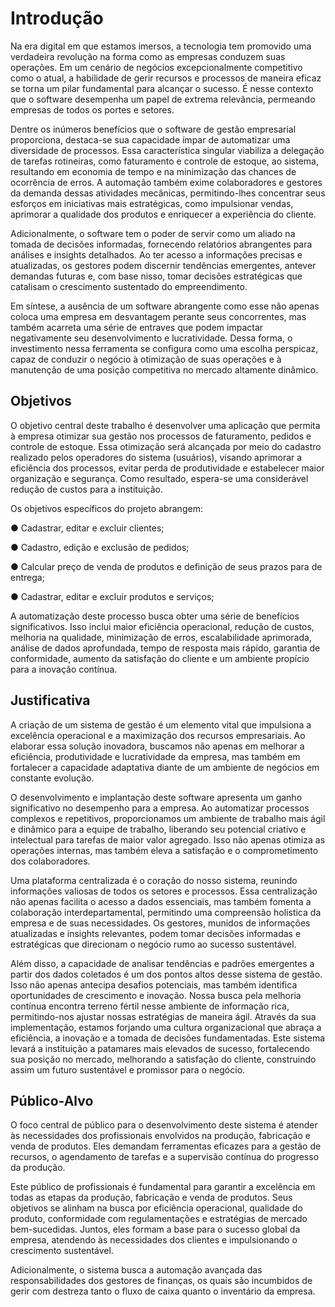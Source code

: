 # Introdução

Na era digital em que estamos imersos, a tecnologia tem promovido uma verdadeira revolução na forma como as empresas conduzem suas operações. Em um cenário de negócios excepcionalmente competitivo como o atual, a habilidade de gerir recursos e processos de maneira eficaz se torna um pilar fundamental para alcançar o sucesso. É nesse contexto que o software desempenha um papel de extrema relevância, permeando empresas de todos os portes e setores.

Dentre os inúmeros benefícios que o software de gestão empresarial proporciona, destaca-se sua capacidade ímpar de automatizar uma diversidade de processos. Essa característica singular viabiliza a delegação de tarefas rotineiras, como faturamento e controle de estoque, ao sistema, resultando em economia de tempo e na minimização das chances de ocorrência de erros. A automação também exime colaboradores e gestores da demanda dessas atividades mecânicas, permitindo-lhes concentrar seus esforços em iniciativas mais estratégicas, como impulsionar vendas, aprimorar a qualidade dos produtos e enriquecer a experiência do cliente.

Adicionalmente, o software tem o poder de servir como um aliado na tomada de decisões informadas, fornecendo relatórios abrangentes para análises e insights detalhados. Ao ter acesso a informações precisas e atualizadas, os gestores podem discernir tendências emergentes, antever demandas futuras e, com base nisso, tomar decisões estratégicas que catalisam o crescimento sustentado do empreendimento.

Em síntese, a ausência de um software abrangente como esse não apenas coloca uma empresa em desvantagem perante seus concorrentes, mas também acarreta uma série de entraves que podem impactar negativamente seu desenvolvimento e lucratividade. Dessa forma, o investimento nessa ferramenta se configura como uma escolha perspicaz, capaz de conduzir o negócio à otimização de suas operações e à manutenção de uma posição competitiva no mercado altamente dinâmico.

## Objetivos

O objetivo central deste trabalho é desenvolver uma aplicação que permita à empresa otimizar sua gestão nos processos de faturamento, pedidos e controle de estoque. Essa otimização será alcançada por meio do cadastro realizado pelos operadores do sistema (usuários), visando aprimorar a eficiência dos processos, evitar perda de produtividade e estabelecer maior organização e segurança. Como resultado, espera-se uma considerável redução de custos para a instituição.

Os objetivos específicos do projeto abrangem:

<p> ● Cadastrar, editar e excluir clientes;</p>
<p> ● Cadastro, edição e exclusão de pedidos;</p>
<p> ● Calcular preço de venda de produtos e definição de seus prazos para de entrega;</p>
<p> ● Cadastrar, editar e excluir produtos e serviços;</p>

A automatização deste processo busca obter uma série de benefícios significativos. Isso inclui maior eficiência operacional, redução de custos, melhoria na qualidade, minimização de erros, escalabilidade aprimorada, análise de dados aprofundada, tempo de resposta mais rápido, garantia de conformidade, aumento da satisfação do cliente e um ambiente propício para a inovação contínua.

## Justificativa

A criação de um sistema de gestão é um elemento vital que impulsiona a excelência operacional e a maximização dos recursos empresariais. Ao elaborar essa solução inovadora, buscamos não apenas em melhorar a eficiência, produtividade e lucratividade da empresa, mas também em fortalecer a capacidade adaptativa diante de um ambiente de negócios em constante evolução.

O desenvolvimento e implantação deste software apresenta um ganho significativo no desempenho para a empresa. Ao automatizar processos complexos e repetitivos, proporcionamos um ambiente de trabalho mais ágil e dinâmico para a equipe de trabalho, liberando seu potencial criativo e intelectual para tarefas de maior valor agregado. Isso não apenas otimiza as operações internas, mas também eleva a satisfação e o comprometimento dos colaboradores.

Uma plataforma centralizada é o coração do nosso sistema, reunindo informações valiosas de todos os setores e processos. Essa centralização não apenas facilita o acesso a dados essenciais, mas também fomenta a colaboração interdepartamental, permitindo uma compreensão holística da empresa e de suas necessidades. Os gestores, munidos de informações atualizadas e insights relevantes, podem tomar decisões informadas e estratégicas que direcionam o negócio rumo ao sucesso sustentável.

Além disso, a capacidade de analisar tendências e padrões emergentes a partir dos dados coletados é um dos pontos altos desse sistema de gestão. Isso não apenas antecipa desafios potenciais, mas também identifica oportunidades de crescimento e inovação. Nossa busca pela melhoria contínua encontra terreno fértil nesse ambiente de informação rica, permitindo-nos ajustar nossas estratégias de maneira ágil.
Através da sua implementação, estamos forjando uma cultura organizacional que abraça a eficiência, a inovação e a tomada de decisões fundamentadas. Este sistema levará a instituição a patamares mais elevados de sucesso, fortalecendo sua posição no mercado, melhorando a satisfação do cliente, construindo assim um futuro sustentável e promissor para o negócio.


## Público-Alvo

O foco central de público para o desenvolvimento deste sistema é atender às necessidades dos profissionais envolvidos na produção, fabricação e venda de produtos. Eles demandam ferramentas eficazes para a gestão de recursos, o agendamento de tarefas e a supervisão contínua do progresso da produção.

Este público de profissionais é fundamental para garantir a excelência em todas as etapas da produção, fabricação e venda de produtos. Seus objetivos se alinham na busca por eficiência operacional, qualidade do produto, conformidade com regulamentações e estratégias de mercado bem-sucedidas. Juntos, eles formam a base para o sucesso global da empresa, atendendo às necessidades dos clientes e impulsionando o crescimento sustentável.

Adicionalmente, o sistema busca a automação avançada das responsabilidades dos gestores de finanças, os quais são incumbidos de gerir com destreza tanto o fluxo de caixa quanto o inventário da empresa.
